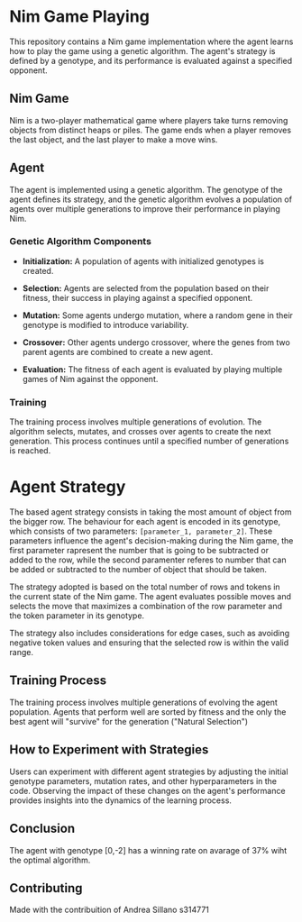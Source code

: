 # Nim Game Playing

This repository contains a Nim game implementation where the agent learns how to play the game using a genetic algorithm. The agent's strategy is defined by a genotype, and its performance is evaluated against a specified opponent.

## Nim Game

Nim is a two-player mathematical game where players take turns removing objects from distinct heaps or piles. The game ends when a player removes the last object, and the last player to make a move wins.

## Agent

The agent is implemented using a genetic algorithm. The genotype of the agent defines its strategy, and the genetic algorithm evolves a population of agents over multiple generations to improve their performance in playing Nim.

### Genetic Algorithm Components

- **Initialization:** A population of agents with initialized genotypes is created.

- **Selection:** Agents are selected from the population based on their fitness, their success in playing against a specified opponent.

- **Mutation:** Some agents undergo mutation, where a random gene in their genotype is modified to introduce variability.

- **Crossover:** Other agents undergo crossover, where the genes from two parent agents are combined to create a new agent.

- **Evaluation:** The fitness of each agent is evaluated by playing multiple games of Nim against the opponent.

### Training

The training process involves multiple generations of evolution. The algorithm selects, mutates, and crosses over agents to create the next generation. This process continues until a specified number of generations is reached.


# Agent Strategy

The based agent strategy consists in taking the most amount of object from the bigger row.
The behaviour for each agent is encoded in its genotype, which consists of two parameters: `[parameter_1, parameter_2]`. These parameters influence the agent's decision-making during the Nim game, the first parameter rapresent the number that is going to be subtracted or added to the row, while the second paramenter referes to number that can be added or subtracted to the number of object that should be taken.

The strategy adopted is based on the total number of rows and tokens in the current state of the Nim game. The agent evaluates possible moves and selects the move that maximizes a combination of the row parameter and the token parameter in its genotype.

The strategy also includes considerations for edge cases, such as avoiding negative token values and ensuring that the selected row is within the valid range.

## Training Process

The training process involves multiple generations of evolving the agent population. Agents that perform well are sorted by fitness and the only the best agent will "survive" for the generation ("Natural Selection") 

## How to Experiment with Strategies

Users can experiment with different agent strategies by adjusting the initial genotype parameters, mutation rates, and other hyperparameters in the code. Observing the impact of these changes on the agent's performance provides insights into the dynamics of the learning process.

## Conclusion 
The agent with genotype [0,-2] has a winning rate on avarage of 37% wiht the optimal algorithm.

## Contributing
Made with the contribuition of Andrea Sillano s314771
